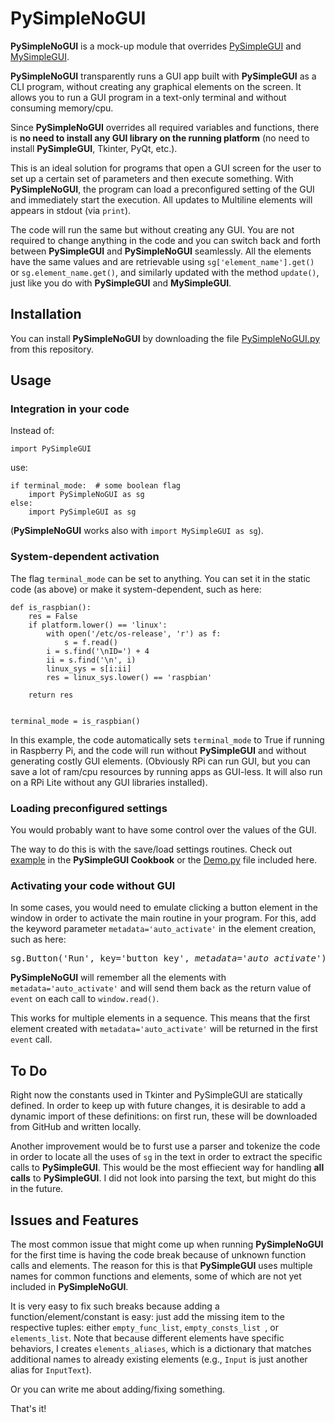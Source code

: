 # PySimpleNoGUI
**PySimpleNoGUI** is a mock-up module that overrides [PySimpleGUI](https://github.com/PySimpleGUI/PySimpleGUI) and [MySimpleGUI](https://github.com/salabim/MySimpleGUI).

**PySimpleNoGUI** transparently runs a GUI app built with **PySimpleGUI** as a CLI program, without creating any graphical elements on the screen. It allows you to run a GUI program in a text-only terminal and without consuming memory/cpu. 

Since **PySimpleNoGUI** overrides all required variables and functions, there is **no need to install any GUI library on the running platform** (no need to install **PySimpleGUI**, Tkinter, PyQt, etc.).

This is an ideal solution for programs that open a GUI screen for the user to set up a certain set of parameters and then execute something. With **PySimpleNoGUI**, the program can load a preconfigured setting of the GUI and immediately start the execution. All updates to Multiline elements will appears in stdout (via `print`).

The code will run the same but without creating any GUI. You are not required to change anything in the code and you can switch back and forth between **PySimpleGUI** and **PySimpleNoGUI** seamlessly. All the elements have the same values and are retrievable using `sg['element_name'].get()` or `sg.element_name.get()`, and similarly updated with the method `update()`, just like you do with **PySimpleGUI** and **MySimpleGUI**.

## Installation
You can install **PySimpleNoGUI** by downloading the file [PySimpleNoGUI.py](https://github.com/gilbh/PySimpleNoGUI/blob/main/PySimpleNoGUI.py) from this repository.

## Usage
### Integration in your code
Instead of:
```
import PySimpleGUI
```
use:
```
if terminal_mode:  # some boolean flag
    import PySimpleNoGUI as sg
else:
    import PySimpleGUI as sg
```
(**PySimpleNoGUI** works also with `import MySimpleGUI as sg`).

### System-dependent activation
The flag `terminal_mode` can be set to anything. You can set it in the static code (as above) or make it system-dependent, such as here:

```
def is_raspbian():
    res = False
    if platform.lower() == 'linux':
        with open('/etc/os-release', 'r') as f:
            s = f.read()
        i = s.find('\nID=') + 4
        ii = s.find('\n', i)
        linux_sys = s[i:ii]
        res = linux_sys.lower() == 'raspbian'

    return res


terminal_mode = is_raspbian()
```

In this example, the code automatically sets `terminal_mode` to True if running in Raspberry Pi, and the code will run without **PySimpleGUI** and without generating costly GUI elements. (Obviously RPi can run GUI, but you can save a lot of ram/cpu resources by running apps as GUI-less. It will also run on a RPi Lite without any GUI libraries installed).

### Loading preconfigured settings
You would probably want to have some control over the values of the GUI.

The way to do this is with the save/load settings routines. Check out [example](https://pysimplegui.readthedocs.io/en/latest/cookbook/#recipe-save-and-load-program-settings) in the **PySimpleGUI Cookbook** or the [Demo.py](https://github.com/gilbh/PySimpleNoGUI/blob/main/Demo.py) file included here.


### Activating your code without GUI
In some cases, you would need to emulate clicking a button element in the window in order to activate the main routine in your program. For this, add the keyword parameter `metadata='auto_activate'` in the element creation, such as here:
<pre>
sg.Button('Run', key='button_key', <i>metadata='auto_activate'</i>)
</pre>

**PySimpleNoGUI** will remember all the elements with `metadata='auto_activate'` and will send them back as the return value of `event` on each call to `window.read()`.

This works for multiple elements in a sequence. This means that the first element created with `metadata='auto_activate'` will be returned in the first `event` call.

## To Do
Right now the constants used in Tkinter and PySimpleGUI are statically defined. In order to keep up with future changes, it is desirable to add a dynamic import of these definitions: on first run, these will be downloaded from GitHub and written locally.

Another improvement would be to furst use a parser and tokenize the code in order to locate all the uses of `sg` in the text in order to extract the specific calls to **PySimpleGUI**. This would be the most effiecient way for handling **all calls** to **PySimpleGUI**. I did not look into parsing the text, but might do this in the future.

## Issues and Features
The most common issue that might come up when running **PySimpleNoGUI** for the first time is having the code break because of unknown function calls and elements. The reason for this is that **PySimpleGUI** uses multiple names for common functions and elements, some of which are not yet included in **PySimpleNoGUI**.

It is very easy to fix such breaks because adding a function/element/constant is easy: just add the missing item to the respective tuples: either `empty_func_list`, `empty_consts_list `, or `elements_list`. Note that because different elements have specific behaviors, I creates `elements_aliases`, which is a dictionary that matches additional names to already existing elements (e.g., `Input` is just another alias for `InputText`).

Or you can write me about adding/fixing something.

That's it!
